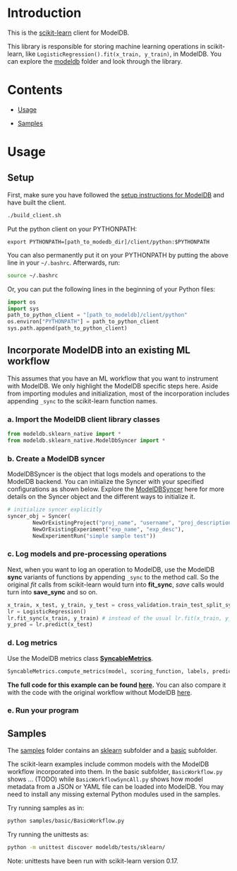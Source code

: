 # Introduction

This is the [scikit-learn](http://scikit-learn.org/stable) client
for ModelDB. 

This library is responsible for storing machine learning operations in scikit-learn,
like `LogisticRegression().fit(x_train, y_train)`, in ModelDB. You can explore the [modeldb](modeldb) folder and look through the library.

# Contents

- [Usage](#usage)
<!--     - [Incorporate ModelDB into an existing ML workflow](#incorporate-modeldb-into-an-existing-ml-workflow) -->
- [Samples](#samples)

# Usage

## Setup
First, make sure you have followed the [setup instructions for ModelDB](../../#setup-and-installation) and have built the client.
```bash
./build_client.sh
``` 

Put the python client on your PYTHONPATH:
```
export PYTHONPATH=[path_to_modedb_dir]/client/python:$PYTHONPATH
```
You can also permanently put it on your PYTHONPATH by putting the above line in your `~/.bashrc`. Afterwards, run:
```bash
source ~/.bashrc
```

Or, you can put the following lines in the beginning of your Python files:
```python
import os
import sys
path_to_python_client = "[path_to_modeldb]/client/python"
os.environ["PYTHONPATH"] = path_to_python_client
sys.path.append(path_to_python_client)

```
<!-- 
- [Samples](#samples)
- [Incorporate ModelDB into an existing workflow](#incorporate-modeldb-into-an-existing-ml-workflow) -->

## Incorporate ModelDB into an existing ML workflow
This assumes that you have an ML workflow that you want to instrument with ModelDB. We only highlight the ModelDB specific steps here. Aside from importing modules and initialization, most of the incorporation includes appending `_sync` to the scikit-learn function names.


### a. Import the ModelDB client library classes

```python
from modeldb.sklearn_native import *
from modeldb.sklearn_native.ModelDbSyncer import *

```

### b. Create a ModelDB syncer
ModelDBSyncer is the object that logs models and operations to the ModelDB backend. You can initialize the Syncer with your specified configurations as shown below. 
Explore the [ModelDBSyncer](modeldb/basic/ModelDbSyncerBase.py) here for more details on the Syncer object and the different ways to initialize it.

<!-- You can initialize the syncer either from a config file (e.g. [FIX](https://github.com/mitdbg/modeldb/blob/master/client/scala/libs/spark.ml/syncer.json)) or explicitly via arguments.

```python
# initialize syncer from config file
FIX.
ModelDbSyncer.setSyncer(new ModelDBSyncer(SyncerConfig(path_to_config)))
```
OR-->

```python
# initialize syncer explicitly
syncer_obj = Syncer(
        NewOrExistingProject("proj_name", "username", "proj_description"),
        NewOrExistingExperiment("exp_name", "exp_desc"),
        NewExperimentRun("simple sample test"))
```

### c. Log models and pre-processing operations
Next, when you want to log an operation to ModelDB, use the ModelDB **sync** variants of functions by appending `_sync` to the method call. So the original _fit_ calls from scikit-learn would turn into **fit_sync**, _save_ calls would turn into **save_sync** and so on.

```python
x_train, x_test, y_train, y_test = cross_validation.train_test_split_sync(df, target, test_size=0.3)
lr = LogisticRegression()
lr.fit_sync(x_train, y_train) # instead of the usual lr.fit(x_train, y_train)
y_pred = lr.predict(x_test)
```

### d. Log metrics
Use the ModelDB metrics class [**SyncableMetrics**](modeldb/sklearn_native/SyncableMetrics.py).

```python
SyncableMetrics.compute_metrics(model, scoring_function, labels, predictions, dataframe, predictionCol, labelCol)
```
<!-- At the end of your workflow, be sure to sync all the data with ModelDB.
```scala
 ModelDbSyncer.sync()
```
-->

**The full code for this example can be found [here](samples/sklearn/SimpleSampleWithModelDB.py).** You can also compare it with the code with the original workflow without ModelDB [here](samples/sklearn/SimpleSample.py).

### e. Run your program


## Samples

The [samples](samples) folder contains an [sklearn](samples/sklearn) subfolder and a [basic](samples/basic) subfolder.

The scikit-learn examples include common models with the ModelDB workflow incorporated into them. In the basic subfolder, `BasicWorkflow.py` shows ... (TODO) while `BasicWorkflowSyncAll.py` shows how model metadata from a JSON or YAML file can be loaded into ModelDB. You may need to install any missing external Python modules used in the samples.

Try running samples as in:
```bash
python samples/basic/BasicWorkflow.py
```

Try running the unittests as:
```bash
python -m unittest discover modeldb/tests/sklearn/
```

Note: unittests have been run with scikit-learn version 0.17.
